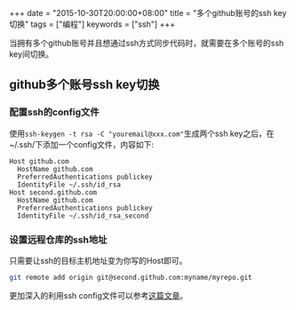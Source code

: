 +++
date = "2015-10-30T20:00:00+08:00"
title = "多个github账号的ssh key切换"
tags = ["编程"]
keywords = ["ssh"]
+++

当拥有多个github账号并且想通过ssh方式同步代码时，就需要在多个账号的ssh key间切换。

## github多个账号ssh key切换

### 配置ssh的config文件

使用`ssh-keygen -t rsa -C "youremail@xxx.com"`生成两个ssh key之后，在~/.ssh/下添加一个config文件，内容如下:

```
Host github.com
  HostName github.com
  PreferredAuthentications publickey
  IdentityFile ~/.ssh/id_rsa
Host second.github.com
  HostName github.com
  PreferredAuthentications publickey
  IdentityFile ~/.ssh/id_rsa_second
```

### 设置远程仓库的ssh地址

只需要让ssh的目标主机地址变为你写的Host即可。

```sh
git remote add origin git@second.github.com:myname/myrepo.git
```

更加深入的利用ssh config文件可以参考[这篇文章](http://nerderati.com/2011/03/17/simplify-your-life-with-an-ssh-config-file/)。
